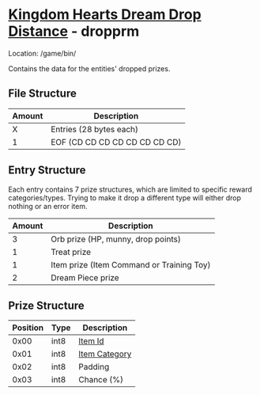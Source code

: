# [Kingdom Hearts Dream Drop Distance](../index.md) - dropprm

Location: /game/bin/

Contains the data for the entities' dropped prizes.

## File Structure

| Amount | Description                   |
| ------ | ----------------------------- |
| X      | Entries (28 bytes each)       |
| 1      | EOF (CD CD CD CD CD CD CD CD) |


## Entry Structure

Each entry contains 7 prize structures, which are limited to specific reward categories/types. Trying to make it drop a different type will either drop nothing or an error item.

| Amount | Description                               |
| ------ | ----------------------------------------- |
| 3      | Orb prize (HP, munny, drop points)        |
| 1      | Treat prize                               |
| 1      | Item prize (Item Command or Training Toy) |
| 2      | Dream Piece prize                         |

## Prize Structure

| Position | Type | Description                          |
| -------- | ---- | ------------------------------------ |
| 0x00     | int8 | [Item Id](../dictionary/items)       |
| 0x01     | int8 | [Item Category](../dictionary/items) |
| 0x02     | int8 | Padding                              |
| 0x03     | int8 | Chance (%)                           |